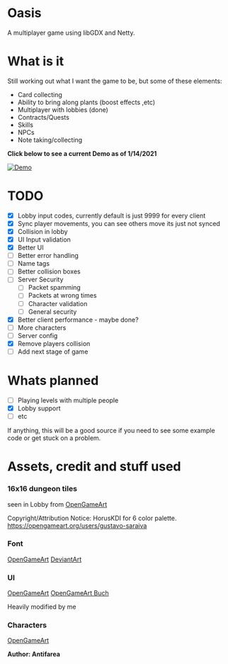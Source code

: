 # Oasis
A multiplayer game using libGDX and Netty.

# What is it
Still working out what I want the game to be, but some of these elements:

- Card collecting
- Ability to bring along plants (boost effects ,etc)
- Multiplayer with lobbies (done)
- Contracts/Quests
- Skills
- NPCs
- Note taking/collecting

**Click below to see a current Demo as of 1/14/2021**

[![Demo](http://img.youtube.com/vi/rhNCpIIdMwg/0.jpg)](http://www.youtube.com/watch?v=rhNCpIIdMwg "Multiplayer Game Demo")
  
# TODO

- [x] Lobby input codes, currently default is just 9999 for every client
- [x] Sync player movements, you can see others move its just not synced
- [x] Collision in lobby
- [x] UI Input validation
- [x] Better UI
- [ ] Better error handling
- [ ] Name tags
- [ ] Better collision boxes
- [ ] Server Security
  - [ ] Packet spamming
  - [ ] Packets at wrong times
  - [ ] Character validation
  - [ ] General security
- [x] Better client performance - maybe done?
- [ ] More characters
- [ ] Server config
- [x] Remove players collision
- [ ] Add next stage of game
  
# Whats planned
 - [ ] Playing levels with multiple people
 - [x] Lobby support
 - [ ] etc

If anything, this will be a good source if you need to see some example code or get stuck on a problem.

# Assets, credit and stuff used
### 16x16 dungeon tiles 
seen in Lobby from [OpenGameArt](https://opengameart.org/content/dungeon-tileset-16x16-in-6-color)

Copyright/Attribution Notice: 
HorusKDI for 6 color palette.
https://opengameart.org/users/gustavo-saraiva

### Font
[OpenGameArt](https://opengameart.org/content/pixel-fonts-by-pix3m)
[DeviantArt](http://pix3m.deviantart.com/art/Bitmap-font-Alagard-381110713)

### UI
[OpenGameArt](https://opengameart.org/content/sci-fi-user-interface-elements)
[OpenGameArt Buch](https://opengameart.org/users/buch)

Heavily modified by me 


### Characters
[OpenGameArt](https://opengameart.org/content/antifareas-rpg-sprite-set-1-enlarged-w-transparent-background-fixed)

**Author: Antifarea**
